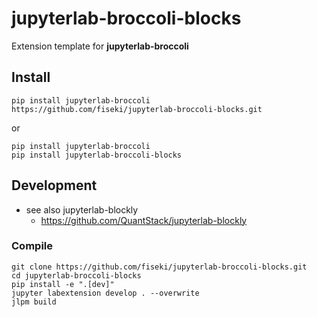 # jupyterlab-broccoli-blocks
Extension template for **jupyterlab-broccoli**

## Install
```
pip install jupyterlab-broccoli
https://github.com/fiseki/jupyterlab-broccoli-blocks.git
```
or
```
pip install jupyterlab-broccoli
pip install jupyterlab-broccoli-blocks
```
## Development
* see also jupyterlab-blockly
  * https://github.com/QuantStack/jupyterlab-blockly
 
### Compile
```
git clone https://github.com/fiseki/jupyterlab-broccoli-blocks.git
cd jupyterlab-broccoli-blocks
pip install -e ".[dev]"
jupyter labextension develop . --overwrite
jlpm build
```
